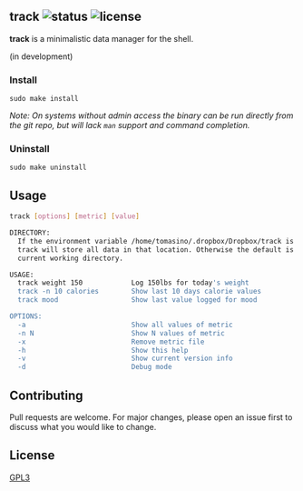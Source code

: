 track ![status](https://img.shields.io/badge/status-working-green.svg?style=flat-square) ![license](https://img.shields.io/badge/license-GPL3-blue.svg?style=flat-square)
------

**track** is a minimalistic data manager for the shell.

(in development)

### Install

`sudo make install`

_Note: On systems without admin access the binary can be run directly from the
git repo, but will lack `man` support and command completion._

### Uninstall

`sudo make uninstall`

## Usage

```bash
track [options] [metric] [value]

DIRECTORY:
  If the environment variable /home/tomasino/.dropbox/Dropbox/track is set,
  track will store all data in that location. Otherwise the default is the
  current working directory.

USAGE:
  track weight 150            Log 150lbs for today's weight
  track -n 10 calories        Show last 10 days calorie values
  track mood                  Show last value logged for mood

OPTIONS:
  -a                          Show all values of metric
  -n N                        Show N values of metric
  -x                          Remove metric file
  -h                          Show this help
  -v                          Show current version info
  -d                          Debug mode
```

## Contributing

Pull requests are welcome. For major changes, please open an issue first to
discuss what you would like to change.

## License
[GPL3](LICENSE)
